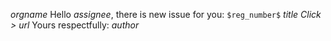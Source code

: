 $orgname$ 
Hello *$assignee$*, there is new issue for you: 
`$reg_number$` $title$
_Click >_ $url$
Yours respectfully: *$author$*